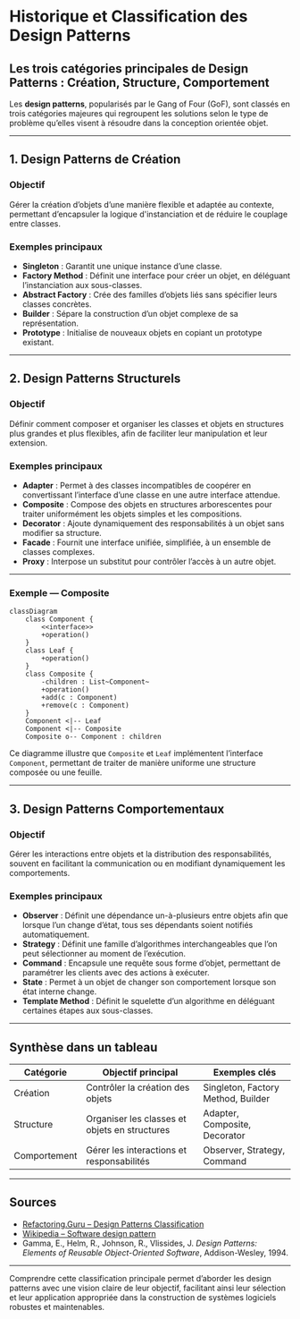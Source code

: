 # Historique et Classification des Design Patterns

## Les trois catégories principales de Design Patterns : Création, Structure, Comportement

Les **design patterns**, popularisés par le Gang of Four (GoF), sont classés en trois catégories majeures qui regroupent les solutions selon le type de problème qu’elles visent à résoudre dans la conception orientée objet.

---

## 1. Design Patterns de Création

### Objectif

Gérer la création d’objets d’une manière flexible et adaptée au contexte, permettant d’encapsuler la logique d'instanciation et de réduire le couplage entre classes.

### Exemples principaux

- **Singleton** : Garantit une unique instance d’une classe.  
- **Factory Method** : Définit une interface pour créer un objet, en déléguant l’instanciation aux sous-classes.  
- **Abstract Factory** : Crée des familles d’objets liés sans spécifier leurs classes concrètes.  
- **Builder** : Sépare la construction d’un objet complexe de sa représentation.  
- **Prototype** : Initialise de nouveaux objets en copiant un prototype existant.

---

## 2. Design Patterns Structurels

### Objectif

Définir comment composer et organiser les classes et objets en structures plus grandes et plus flexibles, afin de faciliter leur manipulation et leur extension.

### Exemples principaux

- **Adapter** : Permet à des classes incompatibles de coopérer en convertissant l’interface d’une classe en une autre interface attendue.  
- **Composite** : Compose des objets en structures arborescentes pour traiter uniformément les objets simples et les compositions.  
- **Decorator** : Ajoute dynamiquement des responsabilités à un objet sans modifier sa structure.  
- **Facade** : Fournit une interface unifiée, simplifiée, à un ensemble de classes complexes.  
- **Proxy** : Interpose un substitut pour contrôler l’accès à un autre objet.

---

### Exemple — Composite

```mermaid
classDiagram
    class Component {
        <<interface>>
        +operation()
    }
    class Leaf {
        +operation()
    }
    class Composite {
        -children : List~Component~
        +operation()
        +add(c : Component)
        +remove(c : Component)
    }
    Component <|-- Leaf
    Component <|-- Composite
    Composite o-- Component : children
```

Ce diagramme illustre que `Composite` et `Leaf` implémentent l’interface `Component`, permettant de traiter de manière uniforme une structure composée ou une feuille.

---

## 3. Design Patterns Comportementaux

### Objectif

Gérer les interactions entre objets et la distribution des responsabilités, souvent en facilitant la communication ou en modifiant dynamiquement les comportements.

### Exemples principaux

- **Observer** : Définit une dépendance un-à-plusieurs entre objets afin que lorsque l’un change d’état, tous ses dépendants soient notifiés automatiquement.  
- **Strategy** : Définit une famille d’algorithmes interchangeables que l’on peut sélectionner au moment de l’exécution.  
- **Command** : Encapsule une requête sous forme d’objet, permettant de paramétrer les clients avec des actions à exécuter.  
- **State** : Permet à un objet de changer son comportement lorsque son état interne change.  
- **Template Method** : Définit le squelette d’un algorithme en déléguant certaines étapes aux sous-classes.

---

## Synthèse dans un tableau

| Catégorie    | Objectif principal                               | Exemples clés                         |
|--------------|-------------------------------------------------|-------------------------------------|
| Création     | Contrôler la création des objets                 | Singleton, Factory Method, Builder   |
| Structure    | Organiser les classes et objets en structures   | Adapter, Composite, Decorator        |
| Comportement | Gérer les interactions et responsabilités       | Observer, Strategy, Command           |

---

## Sources

- [Refactoring.Guru – Design Patterns Classification](https://refactoring.guru/design-patterns/overview)  
- [Wikipedia – Software design pattern](https://en.wikipedia.org/wiki/Software_design_pattern#Classification)  
- Gamma, E., Helm, R., Johnson, R., Vlissides, J. *Design Patterns: Elements of Reusable Object-Oriented Software*, Addison-Wesley, 1994.  

---

Comprendre cette classification principale permet d’aborder les design patterns avec une vision claire de leur objectif, facilitant ainsi leur sélection et leur application appropriée dans la construction de systèmes logiciels robustes et maintenables.